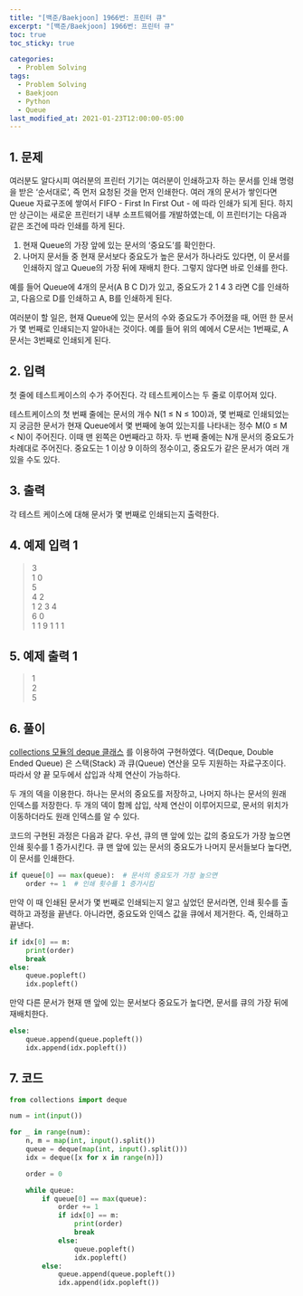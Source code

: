 ```yaml
---
title: "[백준/Baekjoon] 1966번: 프린터 큐"
excerpt: "[백준/Baekjoon] 1966번: 프린터 큐"
toc: true
toc_sticky: true

categories:
  - Problem Solving
tags:
  - Problem Solving
  - Baekjoon
  - Python
  - Queue
last_modified_at: 2021-01-23T12:00:00-05:00
---
```


## 1. 문제

여러분도 알다시피 여러분의 프린터 기기는 여러분이 인쇄하고자 하는 문서를 인쇄 명령을 받은 ‘순서대로’, 즉 먼저 요청된 것을 먼저 인쇄한다. 여러 개의 문서가 쌓인다면 Queue 자료구조에 쌓여서 FIFO - First In First Out - 에 따라 인쇄가 되게 된다. 하지만 상근이는 새로운 프린터기 내부 소프트웨어를 개발하였는데, 이 프린터기는 다음과 같은 조건에 따라 인쇄를 하게 된다.

1. 현재 Queue의 가장 앞에 있는 문서의 ‘중요도’를 확인한다.
2. 나머지 문서들 중 현재 문서보다 중요도가 높은 문서가 하나라도 있다면, 이 문서를 인쇄하지 않고 Queue의 가장 뒤에 재배치 한다. 그렇지 않다면 바로 인쇄를 한다.

예를 들어 Queue에 4개의 문서(A B C D)가 있고, 중요도가 2 1 4 3 라면 C를 인쇄하고, 다음으로 D를 인쇄하고 A, B를 인쇄하게 된다.

여러분이 할 일은, 현재 Queue에 있는 문서의 수와 중요도가 주어졌을 때, 어떤 한 문서가 몇 번째로 인쇄되는지 알아내는 것이다. 예를 들어 위의 예에서 C문서는 1번째로, A문서는 3번째로 인쇄되게 된다.

## 2. 입력

첫 줄에 테스트케이스의 수가 주어진다. 각 테스트케이스는 두 줄로 이루어져 있다.

테스트케이스의 첫 번째 줄에는 문서의 개수 N(1 ≤ N ≤ 100)과, 몇 번째로 인쇄되었는지 궁금한 문서가 현재 Queue에서 몇 번째에 놓여 있는지를 나타내는 정수 M(0 ≤ M < N)이 주어진다. 이때 맨 왼쪽은 0번째라고 하자. 두 번째 줄에는 N개 문서의 중요도가 차례대로 주어진다. 중요도는 1 이상 9 이하의 정수이고, 중요도가 같은 문서가 여러 개 있을 수도 있다.

## 3. 출력

각 테스트 케이스에 대해 문서가 몇 번째로 인쇄되는지 출력한다.

## 4. 예제 입력 1

> 3  
> 1 0  
> 5  
> 4 2  
> 1 2 3 4  
> 6 0  
> 1 1 9 1 1 1

## 5. 예제 출력 1

> 1  
> 2  
> 5

## 6. 풀이

[collections 모듈의 deque 클래스](https://docs.python.org/3.7/library/collections.html#collections.deque) 를 이용하여 구현하였다. 덱(Deque, Double Ended Queue) 은 스택(Stack) 과 큐(Queue) 연산을 모두 지원하는 자료구조이다. 따라서 양 끝 모두에서 삽입과 삭제 연산이 가능하다.

두 개의 덱을 이용한다. 하나는 문서의 중요도를 저장하고, 나머지 하나는 문서의 원래 인덱스를 저장한다. 두 개의 덱이 함께 삽입, 삭제 연산이 이루어지므로, 문서의 위치가 이동하더라도 원래 인덱스를 알 수 있다.

코드의 구현된 과정은 다음과 같다. 우선, 큐의 맨 앞에 있는 값의 중요도가 가장 높으면 인쇄 횟수를 1 증가시킨다. 큐 맨 앞에 있는 문서의 중요도가 나머지 문서들보다 높다면, 이 문서를 인쇄한다.

```python
if queue[0] == max(queue):  # 문서의 중요도가 가장 높으면
    order += 1  # 인쇄 횟수를 1 증가시킴
```

만약 이 때 인쇄된 문서가 몇 번째로 인쇄되는지 알고 싶었던 문서라면, 인쇄 횟수를 출력하고 과정을 끝낸다. 아니라면, 중요도와 인덱스 값을 큐에서 제거한다. 즉, 인쇄하고 끝낸다.

```python
if idx[0] == m:
    print(order)
    break
else:
    queue.popleft()
    idx.popleft()
```

만약 다른 문서가 현재 맨 앞에 있는 문서보다 중요도가 높다면, 문서를 큐의 가장 뒤에 재배치한다.

```python
else:
    queue.append(queue.popleft())
    idx.append(idx.popleft())
```

## 7. 코드

```python
from collections import deque

num = int(input())

for _ in range(num):
    n, m = map(int, input().split())
    queue = deque(map(int, input().split()))
    idx = deque([x for x in range(n)])

    order = 0

    while queue:
        if queue[0] == max(queue):
            order += 1
            if idx[0] == m:
                print(order)
                break
            else:
                queue.popleft()
                idx.popleft()
        else:
            queue.append(queue.popleft())
            idx.append(idx.popleft())

```
